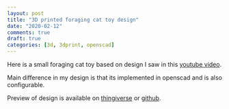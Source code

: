 ```yaml
---
layout: post
title: "3D printed foraging cat toy design"
date: "2020-02-12"
comments: true
draft: true
categories: [3d, 3dprint, openscad]
---
```


Here is a small foraging cat toy based on design I saw in this [youtube video](https://www.youtube.com/watch?v=Su1XqO96X2Y).

<!--more-->

Main difference in my design is that its implemented in openscad and is also configurable.

Preview of design is available on [thingiverse]() or [github]().
